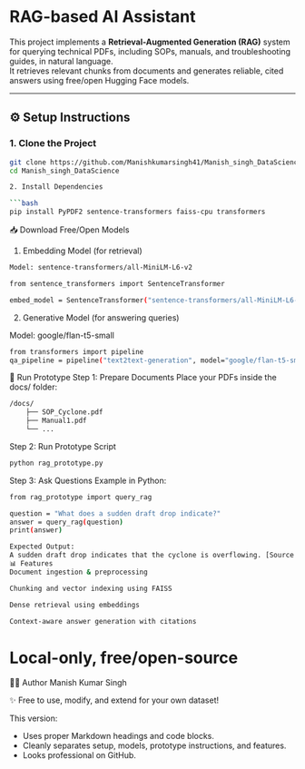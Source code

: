 # RAG-based AI Assistant

This project implements a **Retrieval-Augmented Generation (RAG)** system for querying technical PDFs, including SOPs, manuals, and troubleshooting guides, in natural language.  
It retrieves relevant chunks from documents and generates reliable, cited answers using free/open Hugging Face models.

---

## ⚙️ Setup Instructions

### 1. Clone the Project
```bash
git clone https://github.com/Manishkumarsingh41/Manish_singh_DataScience.git
cd Manish_singh_DataScience

```
```bash
2. Install Dependencies

```bash
pip install PyPDF2 sentence-transformers faiss-cpu transformers
```

📥 Download Free/Open Models
1. Embedding Model (for retrieval)
```bash
Model: sentence-transformers/all-MiniLM-L6-v2

from sentence_transformers import SentenceTransformer

embed_model = SentenceTransformer("sentence-transformers/all-MiniLM-L6-v2")
```
2. Generative Model (for answering queries)
 
Model: google/flan-t5-small

```bash
from transformers import pipeline
qa_pipeline = pipeline("text2text-generation", model="google/flan-t5-small")
```
🚀 Run Prototype
Step 1: Prepare Documents
Place your PDFs inside the docs/ folder:

```bash
/docs/
    ├── SOP_Cyclone.pdf
    ├── Manual1.pdf
    └── ...
```
Step 2: Run Prototype Script

```bash
python rag_prototype.py
```
Step 3: Ask Questions
Example in Python:
```bash
from rag_prototype import query_rag

question = "What does a sudden draft drop indicate?"
answer = query_rag(question)
print(answer)
```
```bash
Expected Output:
A sudden draft drop indicates that the cyclone is overflowing. [Source: SOP_Cyclone.pdf]
📊 Features
Document ingestion & preprocessing

Chunking and vector indexing using FAISS

Dense retrieval using embeddings

Context-aware answer generation with citations
```
# Local-only, free/open-source

👨‍💻 Author
Manish Kumar Singh

✨ Free to use, modify, and extend for your own dataset!


This version:  
- Uses proper Markdown headings and code blocks.  
- Cleanly separates setup, models, prototype instructions, and features.  
- Looks professional on GitHub.  







